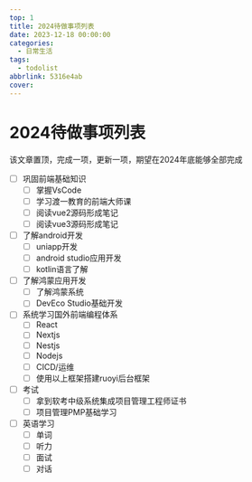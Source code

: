 ```yaml
---
top: 1
title: 2024待做事项列表
date: 2023-12-18 00:00:00
categories:
  - 日常生活
tags:
  - todolist
abbrlink: 5316e4ab
cover:
---
```




# 2024待做事项列表
该文章置顶，完成一项，更新一项，期望在2024年底能够全部完成


- [ ] 巩固前端基础知识
  - [ ] 掌握VsCode
  - [ ] 学习渡一教育的前端大师课
  - [ ] 阅读vue2源码形成笔记
  - [ ] 阅读vue3源码形成笔记
- [ ] 了解android开发
  - [ ] uniapp开发
  - [ ] android studio应用开发
  - [ ] kotlin语言了解
- [ ] 了解鸿蒙应用开发
  - [ ] 了解鸿蒙系统
  - [ ] DevEco Studio基础开发
- [ ] 系统学习国外前端编程体系
  - [ ] React
  - [ ] Nextjs
  - [ ] Nestjs
  - [ ] Nodejs
  - [ ] CICD/运维
  - [ ] 使用以上框架搭建ruoyi后台框架
- [ ] 考试
  - [ ] 拿到软考中级系统集成项目管理工程师证书
  - [ ] 项目管理PMP基础学习
- [ ] 英语学习
  - [ ] 单词
  - [ ] 听力
  - [ ] 面试
  - [ ] 对话